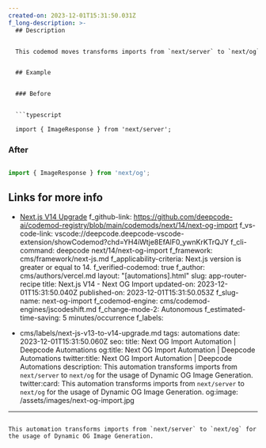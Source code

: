 ```yaml
---
created-on: 2023-12-01T15:31:50.031Z
f_long-description: >-
  ## Description


  This codemod moves transforms imports from `next/server` to `next/og` for usage of [Dynamic OG Image Generation](https://nextjs.org/docs/app/building-your-application/optimizing/metadata#dynamic-image-generation).


  ## Example


  ### Before


  ```typescript

  import { ImageResponse } from 'next/server';

  ```


  ### After


  ```typescript

  import { ImageResponse } from 'next/og';

  ```


  ## Links for more info


  * [Next.js V14 Upgrade](https://nextjs.org/docs/pages/building-your-application/upgrading/version-14)
f_github-link: https://github.com/deepcode-ai/codemod-registry/blob/main/codemods/next/14/next-og-import
f_vs-code-link: vscode://deepcode.deepcode-vscode-extension/showCodemod?chd=YH4iWtje8EfAlF0_ywnKrKTrQJY
f_cli-command: deepcode next/14/next-og-import
f_framework: cms/framework/next-js.md
f_applicability-criteria: Next.js version is greater or equal to 14.
f_verified-codemod: true
f_author: cms/authors/vercel.md
layout: "[automations].html"
slug: app-router-recipe
title: Next.js V14 - Next OG Import
updated-on: 2023-12-01T15:31:50.040Z
published-on: 2023-12-01T15:31:50.053Z
f_slug-name: next-og-import
f_codemod-engine: cms/codemod-engines/jscodeshift.md
f_change-mode-2: Autonomous
f_estimated-time-saving: 5 minutes/occurrence
f_labels:
  - cms/labels/next-js-v13-to-v14-upgrade.md
tags: automations
date: 2023-12-01T15:31:50.060Z
seo:
  title: Next OG Import Automation | Deepcode Automations
  og:title: Next OG Import Automation | Deepcode Automations
  twitter:title: Next OG Import Automation | Deepcode Automations
  description: This automation transforms imports from `next/server` to `next/og`
    for the usage of Dynamic OG Image Generation.
  twitter:card: This automation transforms imports from `next/server` to `next/og`
    for the usage of Dynamic OG Image Generation.
  og:image: /assets/images/next-og-import.jpg
---
```

This automation transforms imports from `next/server` to `next/og` for the usage of Dynamic OG Image Generation.